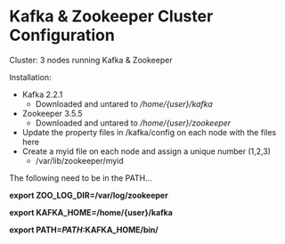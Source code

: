 # Kafka & Zookeeper Cluster Configuration

Cluster: 3 nodes running Kafka & Zookeeper

Installation:
- Kafka 2.2.1
  - Downloaded and untared to */home/{user}/kafka*
- Zookeeper 3.5.5
  - Downloaded and untared to */home/{user}/zookeeper*
- Update the property files in /kafka/config on each node with the files here
- Create a myid file on each node and assign a unique number (1,2,3)
  - /var/lib/zookeeper/myid

The following need to be in the PATH...

**export ZOO_LOG_DIR=/var/log/zookeeper**

**export KAFKA_HOME=/home/{user}/kafka**

**export PATH=$PATH:$KAFKA_HOME/bin/**
